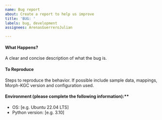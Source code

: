 ```yaml
---
name: Bug report
about: Create a report to help us improve
title: 'BUG: '
labels: bug, development
assignees: ArenasGuerreroJulian

---
```


####  What Happens?
A clear and concise description of what the bug is.

#### To Reproduce
Steps to reproduce the behavior. If possible include sample data, mappings, Morph-KGC version and configuration used.

#### Environment (please complete the following information):**
 - OS: [e.g. Ubuntu 22.04 LTS]
 - Python version: [e.g. 3.10]
